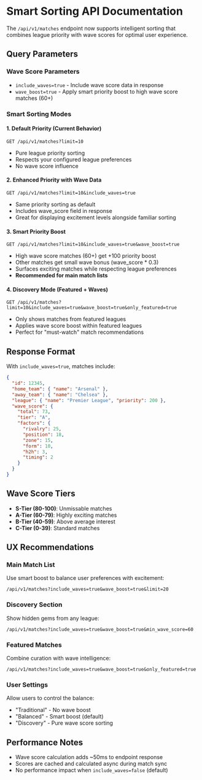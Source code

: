 # Smart Sorting API Documentation

The `/api/v1/matches` endpoint now supports intelligent sorting that combines league priority with wave scores for optimal user experience.

## Query Parameters

### Wave Score Parameters
- `include_waves=true` - Include wave score data in response
- `wave_boost=true` - Apply smart priority boost to high wave score matches (60+)

### Smart Sorting Modes

#### 1. Default Priority (Current Behavior)
```
GET /api/v1/matches?limit=10
```
- Pure league priority sorting
- Respects your configured league preferences
- No wave score influence

#### 2. Enhanced Priority with Wave Data
```
GET /api/v1/matches?limit=10&include_waves=true
```
- Same priority sorting as default
- Includes wave_score field in response
- Great for displaying excitement levels alongside familiar sorting

#### 3. Smart Priority Boost
```
GET /api/v1/matches?limit=10&include_waves=true&wave_boost=true
```
- High wave score matches (60+) get +100 priority boost
- Other matches get small wave bonus (wave_score * 0.3)
- Surfaces exciting matches while respecting league preferences
- **Recommended for main match lists**

#### 4. Discovery Mode (Featured + Waves)
```
GET /api/v1/matches?limit=10&include_waves=true&wave_boost=true&only_featured=true
```
- Only shows matches from featured leagues
- Applies wave score boost within featured leagues
- Perfect for "must-watch" match recommendations

## Response Format

With `include_waves=true`, matches include:

```json
{
  "id": 12345,
  "home_team": { "name": "Arsenal" },
  "away_team": { "name": "Chelsea" },
  "league": { "name": "Premier League", "priority": 200 },
  "wave_score": {
    "total": 73,
    "tier": "A",
    "factors": {
      "rivalry": 25,
      "position": 18,
      "zone": 15,
      "form": 10,
      "h2h": 3,
      "timing": 2
    }
  }
}
```

## Wave Score Tiers

- **S-Tier (80-100)**: Unmissable matches
- **A-Tier (60-79)**: Highly exciting matches  
- **B-Tier (40-59)**: Above average interest
- **C-Tier (0-39)**: Standard matches

## UX Recommendations

### Main Match List
Use smart boost to balance user preferences with excitement:
```
/api/v1/matches?include_waves=true&wave_boost=true&limit=20
```

### Discovery Section  
Show hidden gems from any league:
```
/api/v1/matches?include_waves=true&wave_boost=true&min_wave_score=60
```

### Featured Matches
Combine curation with wave intelligence:
```
/api/v1/matches?include_waves=true&wave_boost=true&only_featured=true
```

### User Settings
Allow users to control the balance:
- "Traditional" - No wave boost
- "Balanced" - Smart boost (default)
- "Discovery" - Pure wave score sorting

## Performance Notes

- Wave score calculation adds ~50ms to endpoint response
- Scores are cached and calculated async during match sync
- No performance impact when `include_waves=false` (default)